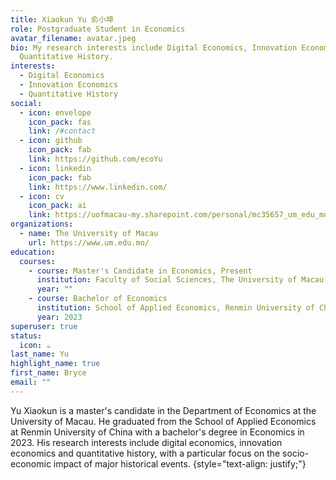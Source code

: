 ```yaml
---
title: Xiaokun Yu 俞小坤
role: Postgraduate Student in Economics
avatar_filename: avatar.jpeg
bio: My research interests include Digital Economics, Innovation Economics and
  Quantitative History.
interests:
  - Digital Economics
  - Innovation Economics
  - Quantitative History
social:
  - icon: envelope
    icon_pack: fas
    link: /#contact
  - icon: github
    icon_pack: fab
    link: https://github.com/ecoYu
  - icon: linkedin
    icon_pack: fab
    link: https://www.linkedin.com/
  - icon: cv
    icon_pack: ai
    link: https://uofmacau-my.sharepoint.com/personal/mc35657_um_edu_mo/Documents/CV_Yu.pdf?CT=1725799012435&OR=ItemsView
organizations:
  - name: The University of Macau
    url: https://www.um.edu.mo/
education:
  courses:
    - course: Master's Candidate in Economics, Present
      institution: Faculty of Social Sciences, The University of Macau
      year: ""
    - course: Bachelor of Economics
      institution: School of Applied Economics, Renmin University of China
      year: 2023
superuser: true
status:
  icon: ☕️
last_name: Yu
highlight_name: true
first_name: Bryce
email: ""
---
```

Yu Xiaokun is a master's candidate in the Department of Economics at the University of Macau. He graduated from the School of Applied Economics at Renmin University of China with a bachelor's degree in Economics in 2023. His research interests include digital economics, innovation economics and quantitative history, with a particular focus on the socio-economic impact of major historical events.
{style="text-align: justify;"}
